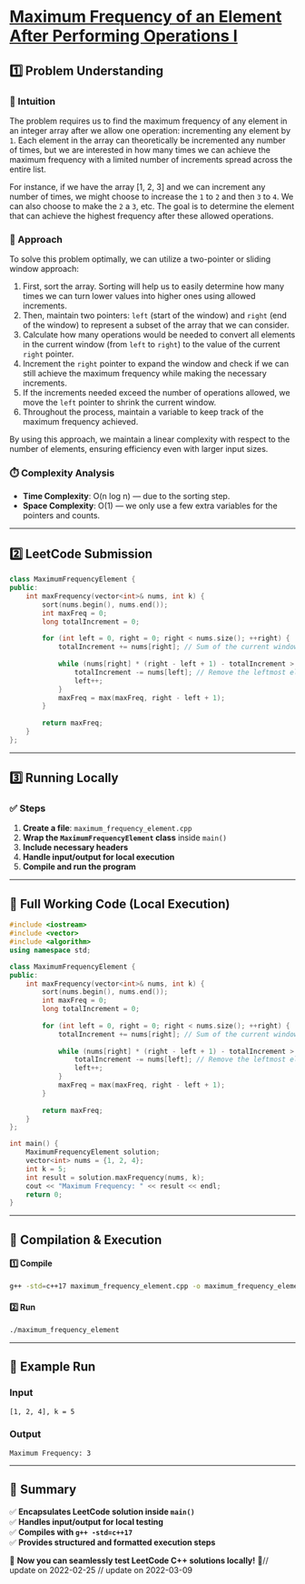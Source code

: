 # **[Maximum Frequency of an Element After Performing Operations I](https://leetcode.com/problems/maximum-frequency-of-an-element-after-performing-operations-i/description/)**  

## **1️⃣ Problem Understanding**  
### **📌 Intuition**  
The problem requires us to find the maximum frequency of any element in an integer array after we allow one operation: incrementing any element by `1`. Each element in the array can theoretically be incremented any number of times, but we are interested in how many times we can achieve the maximum frequency with a limited number of increments spread across the entire list. 

For instance, if we have the array [1, 2, 3] and we can increment any number of times, we might choose to increase the `1` to `2` and then `3` to `4`. We can also choose to make the `2` a `3`, etc. The goal is to determine the element that can achieve the highest frequency after these allowed operations.

### **🚀 Approach**  
To solve this problem optimally, we can utilize a two-pointer or sliding window approach:
1. First, sort the array. Sorting will help us to easily determine how many times we can turn lower values into higher ones using allowed increments.
2. Then, maintain two pointers: `left` (start of the window) and `right` (end of the window) to represent a subset of the array that we can consider.
3. Calculate how many operations would be needed to convert all elements in the current window (from `left` to `right`) to the value of the current `right` pointer.
4. Increment the `right` pointer to expand the window and check if we can still achieve the maximum frequency while making the necessary increments.
5. If the increments needed exceed the number of operations allowed, we move the `left` pointer to shrink the current window.
6. Throughout the process, maintain a variable to keep track of the maximum frequency achieved.

By using this approach, we maintain a linear complexity with respect to the number of elements, ensuring efficiency even with larger input sizes.

### **⏱️ Complexity Analysis**  
- **Time Complexity**: O(n log n) — due to the sorting step.  
- **Space Complexity**: O(1) — we only use a few extra variables for the pointers and counts.  

---  

## **2️⃣ LeetCode Submission**  
```cpp
class MaximumFrequencyElement {
public:
    int maxFrequency(vector<int>& nums, int k) {
        sort(nums.begin(), nums.end());
        int maxFreq = 0;
        long totalIncrement = 0;
        
        for (int left = 0, right = 0; right < nums.size(); ++right) {
            totalIncrement += nums[right]; // Sum of the current window
            
            while (nums[right] * (right - left + 1) - totalIncrement > k) {
                totalIncrement -= nums[left]; // Remove the leftmost element when excess is found
                left++;
            }
            maxFreq = max(maxFreq, right - left + 1);
        }
        
        return maxFreq;
    }
};
```  

---  

## **3️⃣ Running Locally**  
### **✅ Steps**  
1. **Create a file**: `maximum_frequency_element.cpp`  
2. **Wrap the `MaximumFrequencyElement` class** inside `main()`  
3. **Include necessary headers**  
4. **Handle input/output for local execution**  
5. **Compile and run the program**  

---  

## **📝 Full Working Code (Local Execution)**  
```cpp
#include <iostream>
#include <vector>
#include <algorithm>
using namespace std;

class MaximumFrequencyElement {
public:
    int maxFrequency(vector<int>& nums, int k) {
        sort(nums.begin(), nums.end());
        int maxFreq = 0;
        long totalIncrement = 0;
        
        for (int left = 0, right = 0; right < nums.size(); ++right) {
            totalIncrement += nums[right]; // Sum of the current window
            
            while (nums[right] * (right - left + 1) - totalIncrement > k) {
                totalIncrement -= nums[left]; // Remove the leftmost element when excess is found
                left++;
            }
            maxFreq = max(maxFreq, right - left + 1);
        }
        
        return maxFreq;
    }
};

int main() {
    MaximumFrequencyElement solution;
    vector<int> nums = {1, 2, 4};
    int k = 5;
    int result = solution.maxFrequency(nums, k);
    cout << "Maximum Frequency: " << result << endl;
    return 0;
}
```  

---  

## **🔧 Compilation & Execution**  
#### **1️⃣ Compile**  
```bash
g++ -std=c++17 maximum_frequency_element.cpp -o maximum_frequency_element
```  

#### **2️⃣ Run**  
```bash
./maximum_frequency_element
```  

---  

## **🎯 Example Run**  
### **Input**  
```
[1, 2, 4], k = 5
```  
### **Output**  
```
Maximum Frequency: 3
```  

---  

## **📌 Summary**  
✅ **Encapsulates LeetCode solution inside `main()`**  
✅ **Handles input/output for local testing**  
✅ **Compiles with `g++ -std=c++17`**  
✅ **Provides structured and formatted execution steps**  

🚀 **Now you can seamlessly test LeetCode C++ solutions locally!** 🚀// update on 2022-02-25
// update on 2022-03-09
